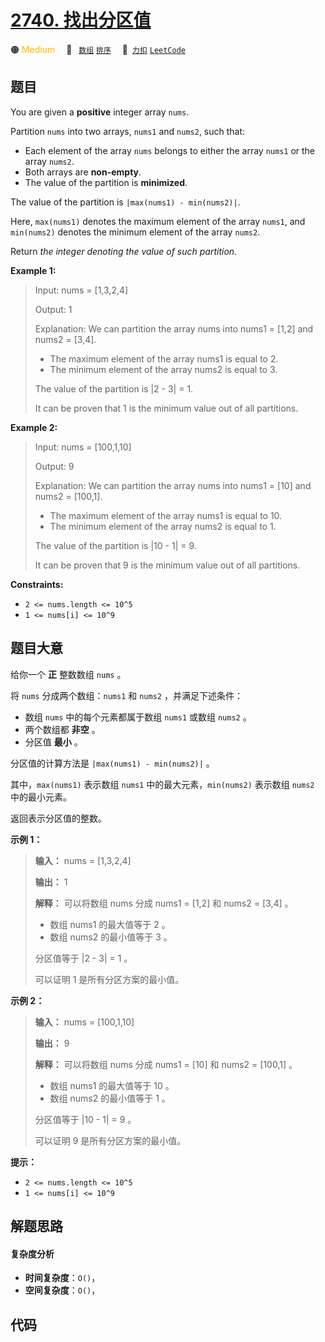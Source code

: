 # [2740. 找出分区值](https://2xiao.github.io/leetcode-js/problem/2740.html)

🟠 <font color=#ffb800>Medium</font>&emsp; 🔖&ensp; [`数组`](/tag/array.md) [`排序`](/tag/sorting.md)&emsp; 🔗&ensp;[`力扣`](https://leetcode.cn/problems/find-the-value-of-the-partition) [`LeetCode`](https://leetcode.com/problems/find-the-value-of-the-partition)

## 题目

You are given a **positive** integer array `nums`.

Partition `nums` into two arrays, `nums1` and `nums2`, such that:

  * Each element of the array `nums` belongs to either the array `nums1` or the array `nums2`.
  * Both arrays are **non-empty**.
  * The value of the partition is **minimized**.

The value of the partition is `|max(nums1) - min(nums2)|`.

Here, `max(nums1)` denotes the maximum element of the array `nums1`, and
`min(nums2)` denotes the minimum element of the array `nums2`.

Return _the integer denoting the value of such partition_.



**Example 1:**

> Input: nums = [1,3,2,4]
> 
> Output: 1
> 
> Explanation: We can partition the array nums into nums1 = [1,2] and nums2 = [3,4].
> - The maximum element of the array nums1 is equal to 2.
> - The minimum element of the array nums2 is equal to 3.
> 
> The value of the partition is |2 - 3| = 1. 
> 
> It can be proven that 1 is the minimum value out of all partitions.

**Example 2:**

> Input: nums = [100,1,10]
> 
> Output: 9
> 
> Explanation: We can partition the array nums into nums1 = [10] and nums2 = [100,1].
> - The maximum element of the array nums1 is equal to 10.
> - The minimum element of the array nums2 is equal to 1.
> 
> The value of the partition is |10 - 1| = 9.
> 
> It can be proven that 9 is the minimum value out of all partitions.

**Constraints:**

  * `2 <= nums.length <= 10^5`
  * `1 <= nums[i] <= 10^9`


## 题目大意

给你一个 **正** 整数数组 `nums` 。

将 `nums` 分成两个数组：`nums1` 和 `nums2` ，并满足下述条件：

  * 数组 `nums` 中的每个元素都属于数组 `nums1` 或数组 `nums2` 。
  * 两个数组都 **非空** 。
  * 分区值 **最小** 。

分区值的计算方法是 `|max(nums1) - min(nums2)|` 。

其中，`max(nums1)` 表示数组 `nums1` 中的最大元素，`min(nums2)` 表示数组 `nums2` 中的最小元素。

返回表示分区值的整数。



**示例 1：**

> 
> 
> 
> 
> 
> **输入：** nums = [1,3,2,4]
> 
> **输出：** 1
> 
> **解释：** 可以将数组 nums 分成 nums1 = [1,2] 和 nums2 = [3,4] 。
> - 数组 nums1 的最大值等于 2 。
> - 数组 nums2 的最小值等于 3 。
> 
> 分区值等于 |2 - 3| = 1 。
> 
> 可以证明 1 是所有分区方案的最小值。
> 
> 

**示例 2：**

> 
> 
> 
> 
> 
> **输入：** nums = [100,1,10]
> 
> **输出：** 9
> 
> **解释：** 可以将数组 nums 分成 nums1 = [10] 和 nums2 = [100,1] 。 
> - 数组 nums1 的最大值等于 10 。 
> - 数组 nums2 的最小值等于 1 。 
> 
> 分区值等于 |10 - 1| = 9 。 
> 
> 可以证明 9 是所有分区方案的最小值。
> 
> 



**提示：**

  * `2 <= nums.length <= 10^5`
  * `1 <= nums[i] <= 10^9`


## 解题思路

#### 复杂度分析

- **时间复杂度**：`O()`，
- **空间复杂度**：`O()`，

## 代码

```javascript

```